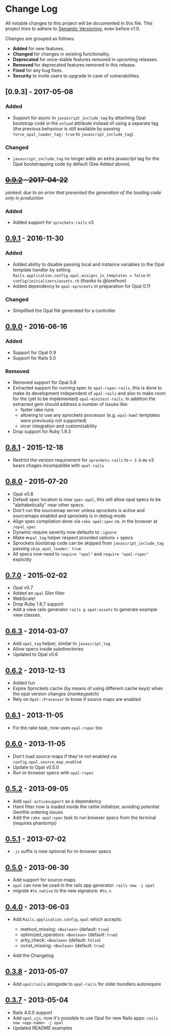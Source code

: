 # Change Log

All notable changes to this project will be documented in this file.
This project *tries* to adhere to [Semantic Versioning](http://semver.org/), even before v1.0.

Changes are grouped as follows:
- **Added** for new features.
- **Changed** for changes in existing functionality.
- **Deprecated** for once-stable features removed in upcoming releases.
- **Removed** for deprecated features removed in this release.
- **Fixed** for any bug fixes.
- **Security** to invite users to upgrade in case of vulnerabilities.

<!--
Whitespace conventions:
- 4 spaces before ## titles
- 2 spaces before ### titles
- 1 spaces before normal text
 -->



## [0.9.3] - 2017-05-08


### Added

- Support for async in `javascript_include_tag` by attaching Opal bootstrap code in the `onload` attribute instead of using a separate tag (the previous behaviour is still available by passing `force_opal_loader_tag: true` to `javascript_include_tag`).


### Changed

- `javascript_include_tag` no longer adds an extra javascript tag for the Opal bootstrapping code by default (See *Added* above).



## ~~[0.9.2] - 2017-04-22~~

*yanked: due to an error that prevented the generation of the loading code only in production*

### Added

- Added support for `sprockets-rails` v3




## [0.9.1] - 2016-11-30


### Added

- Added ability to disable passing local and instance variables to the Opal template handler by setting `Rails.application.config.opal.assigns_in_templates = false` in `config/initializers/assets.rb` (thanks to @lorefnon)
- Added dependency to `opal-sprockets` in preparation for Opal 0.11


### Changed

- Simplified the Opal file generated for a controller




## [0.9.0] - 2016-06-16


### Added

- Support for Opal 0.9
- Support for Rails 5.0


### Removed

- Removed support for Opal 0.8
- Extracted support for running spec to `opal-rspec-rails`, this is done to make its development independent of `opal-rails` and also to make room for the (yet to be implemented) `opal-minitest-rails`. In addition the extracted gem should address a number of issues like:
  - faster rake runs
  - allowing to use any sprockets processor (e.g. `opal-haml` templates were previously not supported)
  - nicer integration and customizability
- Drop support for Ruby 1.9.3




## [0.8.1] - 2015-12-18

- Restrict the version requirement for `sprockets-rails` to `< 3.0` as v3 bears chages incompatible with `opal-rails`


## [0.8.0] - 2015-07-20

- Opal v0.8
- Default spec location is now `spec-opal`, this will allow opal specs to be "alphabetically" near other specs.
- Don't run the sourcemap server unless sprockets is active and sourcemaps enabled and sprockets is in debug mode
- Align spec compilation done via `rake opal:spec` vs. in the browser at `/opal_spec`
- Dynamic require severity now defaults to `:ignore`
- Make `#opal_tag` helper respect provided options + specs
- Sprockets bootstrap code can be skipped from `javascript_include_tag` passing `skip_opal_loader: true`
- All specs now need to `require "opal"` and `require "opal-rspec"` explicitly




## [0.7.0] - 2015-02-02

- Opal v0.7
- Added an `opal` Slim filter
- WebScale!
- Drop Ruby 1.8.7 support
- Add a view rails generator `rails g opal:assets` to generate example view classes.




## [0.6.3] - 2014-03-07

- Add `opal_tag` helper, similar to `javascript_tag`
- Allow specs inside subdirectories
- Updated to Opal v0.6




## [0.6.2] - 2013-12-13

- Added fun
- Expire Sprockets cache (by means of using different cache keys) when the opal version changes (monkeypatch)
- Rely on `Opal::Processor` to know if source maps are enabled




## [0.6.1] - 2013-11-05

- Fix the rake task, now uses `opal-rspec` too




## [0.6.0] - 2013-11-05

- Don't load source maps if they're not enabled via `config.opal.source_map_enabled`
- Update to Opal v0.5.0
- Run in-browser specs with `opal-rspec`




## [0.5.2] - 2013-09-05

- Add `opal-activesupport` as a dependency
- Haml filter now is loaded inside the railtie initializer, avoiding potential Gemfile ordering issues
- Add the `rake opal:spec` task to run browser specs from the terminal (requires phantomjs)




## [0.5.1] - 2013-07-02

- `.js` suffix is now optional for in-browser specs




## [0.5.0] - 2013-06-30

- Add support for source-maps
- `opal` can now be used in the rails app generator: `rails new -j opal`
- migrate `#to_native` to the new signature: `#to_n`




## [0.4.0] - 2013-06-03

- Add `Rails.application.config.opal` which accepts:
    - method_missing: `<Boolean>` (default: `true`)
    - optimized_operators: `<Boolean>` (default: `true`)
    - arity_check: `<Boolean>` (default: `false`)
    - const_missing: `<Boolean>` (default: `true`)

- Add the Changelog




## [0.3.8] - 2013-05-07

- Add `opal/rails` alongside to `opal-rails` for older bundlers autorequire




## [0.3.7] - 2013-05-04

- Rails 4.0.0 support
- Add `opal_ujs`, now it's possible to use Opal for new Rails apps: `rails new <app-name> -j opal`
- Updated README examples




[Unreleased]: https://github.com/opal/opal-rails/compare/v0.9.2...HEAD
[0.9.2]: https://github.com/opal/opal-rails/compare/v0.9.1...v0.9.2
[0.9.1]: https://github.com/opal/opal-rails/compare/v0.9.0...v0.9.1
[0.9.0]: https://github.com/opal/opal-rails/compare/v0.8.1...v0.9.0
[0.8.1]: https://github.com/opal/opal-rails/compare/v0.8.0...v0.8.1
[0.8.0]: https://github.com/opal/opal-rails/compare/v0.7.0...v0.8.0
[0.7.0]: https://github.com/opal/opal-rails/compare/v0.6.3...v0.7.0
[0.6.3]: https://github.com/opal/opal-rails/compare/v0.6.2...v0.6.3
[0.6.2]: https://github.com/opal/opal-rails/compare/v0.6.1...v0.6.2
[0.6.1]: https://github.com/opal/opal-rails/compare/v0.6.0...v0.6.1
[0.6.0]: https://github.com/opal/opal-rails/compare/v0.5.2...v0.6.0
[0.5.2]: https://github.com/opal/opal-rails/compare/v0.5.1...v0.5.2
[0.5.1]: https://github.com/opal/opal-rails/compare/v0.5.0...v0.5.1
[0.5.0]: https://github.com/opal/opal-rails/compare/v0.4.0...v0.5.0
[0.4.0]: https://github.com/opal/opal-rails/compare/v0.3.8...v0.4.0
[0.3.8]: https://github.com/opal/opal-rails/compare/v0.3.7...v0.3.8
[0.3.7]: https://github.com/opal/opal-rails/compare/v0.3.6...v0.3.7
